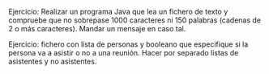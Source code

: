 Ejercicio: Realizar un programa Java que lea un fichero de texto y compruebe que no sobrepase 1000 caracteres ni 150 palabras (cadenas de 2 o más caracteres). Mandar un mensaje en caso tal.

Ejercicio: fichero con lista de personas y booleano que especifique si la persona va a asistir o no a una reunión. Hacer por separado listas de asistentes y no asistentes.